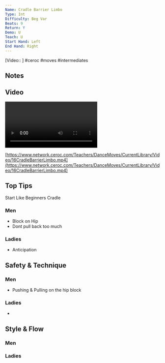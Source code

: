 ```yaml
---
Name: Cradle Barrier Limbo
Type: Int
Difficulty: Beg Var
Beats: 9
Return: Y
Demo: U
Teach: U
Start Hand: Left
End Hand: Right
---
```


[Video:: ]
#ceroc #moves #intermediates
## Notes

## Video
<video controls>
    <source src="https://www.network.ceroc.com/Teachers/DanceMoves/CurrentLibrary/Video/16CradleBarrierLimbo.mp4" type="video/mp4">
</video>

[https://www.network.ceroc.com/Teachers/DanceMoves/CurrentLibrary/Video/16CradleBarrierLimbo.mp4](https://www.network.ceroc.com/Teachers/DanceMoves/CurrentLibrary/Video/16CradleBarrierLimbo.mp4)

## Top Tips
Start Like Beginners Cradle

### Men
- Block on Hip
- Dont pull back too much

### Ladies
- Anticipation

## Safety & Technique
### Men
- Pushing & Pulling on the hip block

### Ladies
- 

## Style & Flow
### Men

### Ladies


